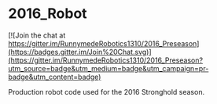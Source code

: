 # 2016_Robot

[![Join the chat at https://gitter.im/RunnymedeRobotics1310/2016_Preseason](https://badges.gitter.im/Join%20Chat.svg)](https://gitter.im/RunnymedeRobotics1310/2016_Preseason?utm_source=badge&utm_medium=badge&utm_campaign=pr-badge&utm_content=badge)

Production robot code used for the 2016 Stronghold season.
